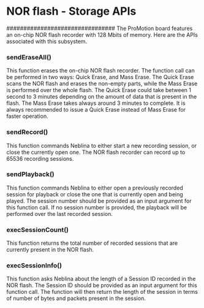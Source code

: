 # NOR flash - Storage APIs
################################
The ProMotion board features an on-chip NOR flash recorder with 128 Mbits of memory. Here are the APIs associated with this subsystem.

### sendEraseAll()
This function erases the on-chip NOR flash recorder. The function call can be performed in two ways: Quick Erase, and Mass Erase. The Quick Erase scans the NOR flash and erases the non-empty parts, while the Mass Erase is performed over the whole flash. The Quick Erase could take between 1 second to 3 minutes depending on the amount of data that is present in the flash. The Mass Erase takes always around 3 minutes to complete. It is always recommended to issue a Quick Erase instead of Mass Erase for faster operation.

### sendRecord()
This function commands Neblina to either start a new recording session, or close the currently open one. The NOR flash recorder can record up to 65536 recording sessions.

### sendPlayback()
This function commands Neblina to either open a previously recorded session for playback or close the one that is currently open and being played. The session number should be provided as an input argument for this function call. If no session number is provided, the playback will be performed over the last recorded session.

### execSessionCount()
This function returns the total number of recorded sessions that are currently present in the NOR flash.

### execSessionInfo()
This function asks Neblina about the length of a Session ID recorded in the NOR flash. The Session ID should be provided as an input argument for this function call. The function will then return the length of the session in terms of number of bytes and packets present in the session.


